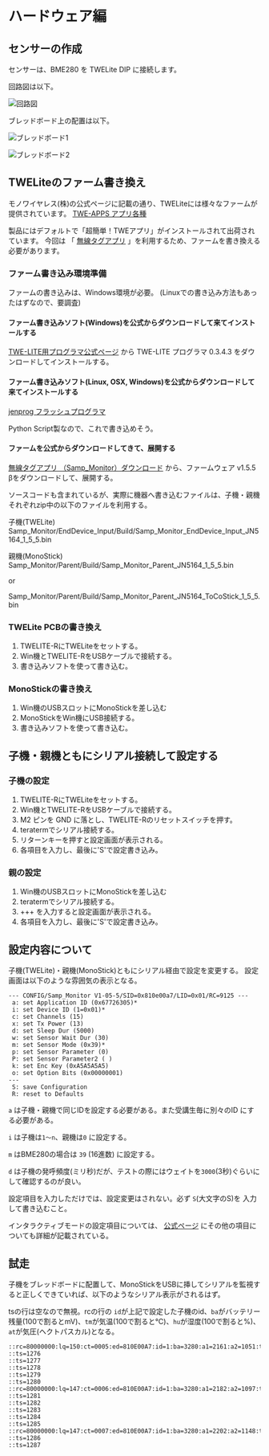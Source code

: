 # ハードウェア編

## センサーの作成

センサーは、BME280 を TWELite DIP に接続します。

回路図は以下。

![回路図](images/BME280_TWELite.jpg  "回路図")


ブレッドボード上の配置は以下。

![ブレッドボード1](images/breadboard1.jpg  "ブレッドボード1")

![ブレッドボード2](images/breadboard2.jpg  "ブレッドボード2")

## TWELiteのファーム書き換え

モノワイヤレス(株)の公式ページに記載の通り、TWELiteには様々なファームが提供されています。
[TWE-APPS アプリ各種](http://mono-wireless.com/jp/products/TWE-APPS/index.html)

製品にはデフォルトで「超簡単！TWEアプリ」がインストールされて出荷され
ています。
今回は
「
[無線タグアプリ](http://mono-wireless.com/jp/products/TWE-APPS/Samp_monitor/index.html)
」を利用するため、ファームを書き換える必要があります。

### ファーム書き込み環境準備

ファームの書き込みは、Windows環境が必要。
(Linuxでの書き込み方法もあったはずなので、要調査)


#### ファーム書き込みソフト(Windows)を公式からダウンロードして来てインストールする

[TWE-LITE用プログラマ公式ページ](http://mono-wireless.com/jp/tech/misc/LiteProg/index.html)
から TWE-LITE プログラマ 0.3.4.3 をダウンロードしてインストールする。

#### ファーム書き込みソフト(Linux, OSX, Windows)を公式からダウンロードして来てインストールする

[jenprog フラッシュプログラマ](http://mono-wireless.com/jp/tech/misc/jenprog/index.html)

Python Script製なので、これで書き込めそう。

#### ファームを公式からダウンロードしてきて、展開する

[無線タグアプリ （Samp_Monitor）ダウンロード](http://mono-wireless.com/jp/products/TWE-APPS/Samp_monitor/download.html)
から、ファームウェア v1.5.5 βをダウンロードして、展開する。

ソースコードも含まれているが、実際に機器へ書き込むファイルは、子機・親機それぞれzip中の以下のファイルを利用する。

子機(TWELite)
Samp_Monitor/EndDevice_Input/Build/Samp_Monitor_EndDevice_Input_JN5164_1_5_5.bin

親機(MonoStick)
Samp_Monitor/Parent/Build/Samp_Monitor_Parent_JN5164_1_5_5.bin

or

Samp_Monitor/Parent/Build/Samp_Monitor_Parent_JN5164_ToCoStick_1_5_5.bin

### TWELite PCBの書き換え

1. TWELITE-RにTWELiteをセットする。
2. Win機とTWELITE-RをUSBケーブルで接続する。
3. 書き込みソフトを使って書き込む。


### MonoStickの書き換え

1. Win機のUSBスロットにMonoStickを差し込む
2. MonoStickをWin機にUSB接続する。
3. 書き込みソフトを使って書き込む。

## 子機・親機ともにシリアル接続して設定する

### 子機の設定

1. TWELITE-RにTWELiteをセットする。
2. Win機とTWELITE-RをUSBケーブルで接続する。
3. M2 ピンを GND に落とし、TWELITE-Rのリセットスイッチを押す。
4. teratermでシリアル接続する。
5. リターンキーを押すと設定画面が表示される。
6. 各項目を入力し、最後に'S'で設定書き込み。

### 親の設定

1. Win機のUSBスロットにMonoStickを差し込む
2. teratermでシリアル接続する。
3. +++ を入力すると設定画面が表示される。
4. 各項目を入力し、最後に'S'で設定書き込み。


## 設定内容について

子機(TWELite)・親機(MonoStick)ともにシリアル経由で設定を変更する。
設定画面は以下のような雰囲気の表示となる。

```
--- CONFIG/Samp_Monitor V1-05-5/SID=0x810e00a7/LID=0x01/RC=9125 ---
 a: set Application ID (0x67726305)*
 i: set Device ID (1=0x01)*
 c: set Channels (15)
 x: set Tx Power (13)
 d: set Sleep Dur (5000)
 w: set Sensor Wait Dur (30)
 m: set Sensor Mode (0x39)*
 p: set Sensor Parameter (0)
 P: set Sensor Parameter2 ( )
 k: set Enc Key (0xA5A5A5A5)
 o: set Option Bits (0x00000001)
---
 S: save Configuration
 R: reset to Defaults
```

`a` は子機・親機で同じIDを設定する必要がある。また受講生毎に別々のID
にする必要がある。

`i` は子機は`1〜n`、親機は`0` に設定する。

`m` はBME280の場合は `39` (16進数) に設定する。

`d` は子機の発呼頻度(ミリ秒)だが、テストの際にはウェイトを`3000`(3秒)ぐらいにして確認するのが良い。

設定項目を入力しただけでは、設定変更はされない。必ず `S`(大文字のS)を
入力して書き込むこと。

インタラクティブモードの設定項目については、
[公式ページ](http://mono-wireless.com/jp/products/TWE-APPS/Samp_monitor/interactive.html)
にその他の項目についても詳細が記載されている。


## 試走

子機をブレッドボードに配置して、MonoStickをUSBに挿してシリアルを監視す
ると正しくできていれば、以下のようなシリアル表示がされるはず。

tsの行は空なので無視。rcの行の
`id`が上記で設定した子機のid、`ba`がバッテリー残量(100で割るとmV)、`tm`が気温(100で割ると℃)、`hu`が湿度(100で割ると%)、`at`が気圧(ヘクトパスカル)となる。

```
::rc=80000000:lq=150:ct=0005:ed=810E00A7:id=1:ba=3280:a1=2161:a2=1051:tm=2805:hu=6475:at=1009
::ts=1276
::ts=1277
::ts=1278
::ts=1279
::ts=1280
::rc=80000000:lq=147:ct=0006:ed=810E00A7:id=1:ba=3280:a1=2182:a2=1097:tm=2803:hu=6458:at=1009
::ts=1281
::ts=1282
::ts=1283
::ts=1284
::ts=1285
::rc=80000000:lq=147:ct=0007:ed=810E00A7:id=1:ba=3280:a1=2202:a2=1148:tm=2799:hu=6462:at=1009
::ts=1286
::ts=1287
```

